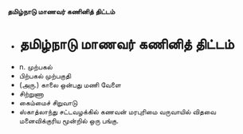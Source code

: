 **தமிழ்நாடு மாணவர் கணினித் திட்டம்**
- # தமிழ்நாடு மாணவர் கணினித் திட்டம்
- n. முற்பகல்
- பிற்பகல்  முற்பகுதி
- (அரு.) காலை ஒன்பது மணி வேளை
- சிற்றுணா
- கைம்மைச் சிறுவாடு
- ஸ்காத்லாந்து சட்டவழக்கில் கணவன் மரபுரிமை வருவாயில்  விதவை மனைவிக்குரிய மூன்றில் ஒரு பங்கு.

